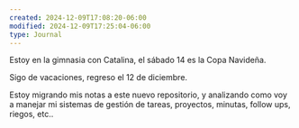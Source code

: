 ```yaml
---
created: 2024-12-09T17:08:20-06:00
modified: 2024-12-09T17:25:04-06:00
type: Journal
---
```


Estoy en la gimnasia con Catalina, el sábado 14 es la Copa Navideña.

Sigo de vacaciones, regreso el 12 de diciembre.

Estoy migrando mis notas a este nuevo repositorio, y analizando como voy a manejar mi sistemas de gestión de tareas, proyectos, minutas, follow ups, riegos, etc..
